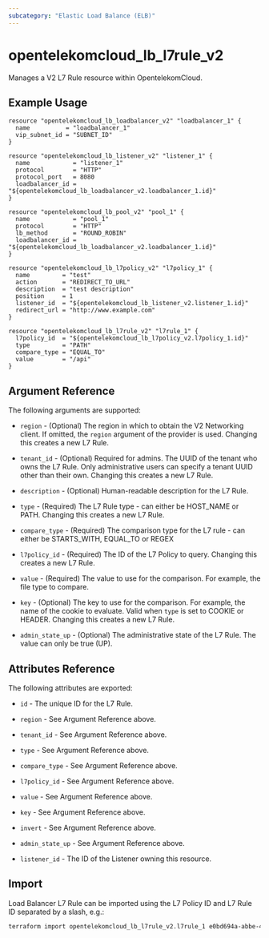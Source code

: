 ```yaml
---
subcategory: "Elastic Load Balance (ELB)"
---
```


# opentelekomcloud_lb_l7rule_v2

Manages a V2 L7 Rule resource within OpentelekomCloud.

## Example Usage

```hcl
resource "opentelekomcloud_lb_loadbalancer_v2" "loadbalancer_1" {
  name          = "loadbalancer_1"
  vip_subnet_id = "SUBNET_ID"
}

resource "opentelekomcloud_lb_listener_v2" "listener_1" {
  name            = "listener_1"
  protocol        = "HTTP"
  protocol_port   = 8080
  loadbalancer_id = "${opentelekomcloud_lb_loadbalancer_v2.loadbalancer_1.id}"
}

resource "opentelekomcloud_lb_pool_v2" "pool_1" {
  name            = "pool_1"
  protocol        = "HTTP"
  lb_method       = "ROUND_ROBIN"
  loadbalancer_id = "${opentelekomcloud_lb_loadbalancer_v2.loadbalancer_1.id}"
}

resource "opentelekomcloud_lb_l7policy_v2" "l7policy_1" {
  name         = "test"
  action       = "REDIRECT_TO_URL"
  description  = "test description"
  position     = 1
  listener_id  = "${opentelekomcloud_lb_listener_v2.listener_1.id}"
  redirect_url = "http://www.example.com"
}

resource "opentelekomcloud_lb_l7rule_v2" "l7rule_1" {
  l7policy_id  = "${opentelekomcloud_lb_l7policy_v2.l7policy_1.id}"
  type         = "PATH"
  compare_type = "EQUAL_TO"
  value        = "/api"
}
```

## Argument Reference

The following arguments are supported:

* `region` - (Optional) The region in which to obtain the V2 Networking client.
  If omitted, the `region` argument of the provider is used.
  Changing this creates a new L7 Rule.

* `tenant_id` - (Optional) Required for admins. The UUID of the tenant who owns
  the L7 Rule.  Only administrative users can specify a tenant UUID
  other than their own. Changing this creates a new L7 Rule.

* `description` - (Optional) Human-readable description for the L7 Rule.

* `type` - (Required) The L7 Rule type - can either be HOST_NAME or PATH. Changing this creates a new L7 Rule.

* `compare_type` - (Required) The comparison type for the L7 rule - can either be
  STARTS_WITH, EQUAL_TO or REGEX

* `l7policy_id` - (Required) The ID of the L7 Policy to query. Changing this creates a new
  L7 Rule.

* `value` - (Required) The value to use for the comparison. For example, the file type to
  compare.

* `key` - (Optional) The key to use for the comparison. For example, the name of the cookie to
  evaluate. Valid when `type` is set to COOKIE or HEADER. Changing this creates a new L7 Rule.

* `admin_state_up` - (Optional) The administrative state of the L7 Rule.
  The value can only be true (UP).

## Attributes Reference

The following attributes are exported:

* `id` - The unique ID for the L7 Rule.

* `region` - See Argument Reference above.

* `tenant_id` - See Argument Reference above.

* `type` - See Argument Reference above.

* `compare_type` - See Argument Reference above.

* `l7policy_id` - See Argument Reference above.

* `value` - See Argument Reference above.

* `key` - See Argument Reference above.

* `invert` - See Argument Reference above.

* `admin_state_up` - See Argument Reference above.

* `listener_id` - The ID of the Listener owning this resource.

## Import

Load Balancer L7 Rule can be imported using the L7 Policy ID and L7 Rule ID
separated by a slash, e.g.:

```sh
terraform import opentelekomcloud_lb_l7rule_v2.l7rule_1 e0bd694a-abbe-450e-b329-0931fd1cc5eb/4086b0c9-b18c-4d1c-b6b8-4c56c3ad2a9e
```

